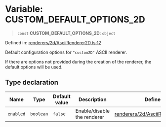 # Variable: CUSTOM_DEFAULT_OPTIONS_2D

> `const` **CUSTOM_DEFAULT_OPTIONS_2D**: `object`

Defined in: [renderers/2d/AsciiRenderer2D.ts:12](https://github.com/humanbydefinition/p5.asciify/blob/b93cb3b16adeabda96c59e2d20e060935e7d746f/src/lib/renderers/2d/AsciiRenderer2D.ts#L12)

Default configuration options for `"custom2D"` ASCII renderer.

If there are options not provided during the creation of the renderer, the default options will be used.

## Type declaration

| Name                           | Type      | Default value | Description                 | Defined in                                                                                                                                                                      |
| ------------------------------ | --------- | ------------- | --------------------------- | ------------------------------------------------------------------------------------------------------------------------------------------------------------------------------- |
| <a id="enabled"></a> `enabled` | `boolean` | `false`       | Enable/disable the renderer | [renderers/2d/AsciiRenderer2D.ts:14](https://github.com/humanbydefinition/p5.asciify/blob/b93cb3b16adeabda96c59e2d20e060935e7d746f/src/lib/renderers/2d/AsciiRenderer2D.ts#L14) |
